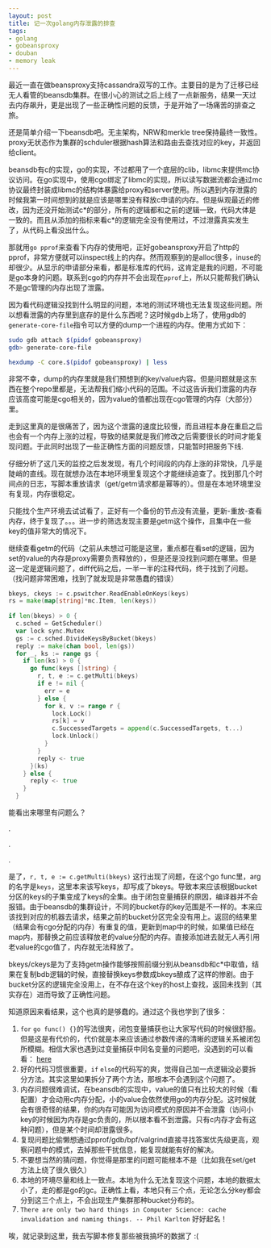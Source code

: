 ```yaml
---
layout: post
title: 记一次golang内存泄露的排查
tags: 
- golang
- gobeansproxy
- douban
- memory leak
---
```


最近一直在做beansproxy支持cassandra双写的工作。主要目的是为了迁移已经无人看管的beansdb集群。在很小心的测试之后上线了一点新服务，结果一天过去内存飙升，更是出现了一些正确性问题的反馈，于是开始了一场痛苦的排查之旅。

还是简单介绍一下beansdb吧。无主架构，NRW和merkle tree保持最终一致性。proxy无状态作为集群的schduler根据hash算法和路由去查找对应的key，并返回给client。

beansdb有c的实现，go的实现，不过都用了一个底层的clib，libmc来提供mc协议访问。在go实现中，使用cgo绑定了libmc的实现，所以读写数据流都会通过mc协议最终封装成libmc的结构体暴露给proxy和server使用。所以遇到内存泄露的时候我第一时间想到的就是应该是哪里没有释放c申请的内存。但是纵观最近的修改，因为还没开始测试c\*的部分，所有的逻辑都和之前的逻辑一致，代码大体是一致的。而且从添加的指标来看c\*的逻辑完全没有使用过，不过泄露真实发生了，从代码上看没出什么。

那就用`go pprof`来查看下内存的使用吧，正好gobeansproxy开启了http的pprof，非常方便就可以inspect线上的内存。然而观察到的是alloc很多，inuse的却很少。从显示的申请部分来看，都是标准库的代码，这肯定是我的问题，不可能是go本身的问题。联系到cgo的内存并不会出现在`pprof`上，所以只能帮我们确认不是gc管理的内存出现了泄露。

因为看代码逻辑没找到什么明显的问题，本地的测试环境也无法复现这些问题。所以想看泄露的内存里到底存的是什么东西呢？这时候gdb上场了，使用gdb的`generate-core-file`指令可以方便的dump一个进程的内存。使用方式如下：

```bash
sudo gdb attach $(pidof gobeansproxy)
gdb> generate-core-file

hexdump -C core.$(pidof gobeansproxy) | less
```

非常不幸，dump的内存里就是我们预想到的key/value内容。但是问题就是这东西在整个repo里都是，无法帮我们缩小代码的范围。不过这告诉我们泄露的内存应该高度可能是cgo相关的，因为value的值都出现在cgo管理的内存（大部分）里。

走到这里真的是很痛苦了，因为这个泄露的速度比较慢，而且进程本身在重启之后也会有一个内存上涨的过程，导致的结果就是我们修改之后需要很长的时间才能复现问题。于此同时出现了一些正确性方面的问题反馈，只能暂时把服务下线.

仔细分析了这几天的监控之后发发现，有几个时间段的内存上涨的非常快，几乎是陡峭的直线。现在就想办法在本地环境里复现这个才能继续追查了。找到那几个时间点的日志，写脚本重放请求（get/getm请求都是幂等的）。但是在本地环境里没有复现，内存很稳定。

只能找个生产环境去试试看了，正好有一个备份的节点没有流量，更新-重放-查看内存，终于复现了。。。进一步的筛选发现主要是getm这个操作，且集中在一些key的值非常大的情况下。

继续查看getm的代码（之前从未想过可能是这里，重点都在看set的逻辑，因为set的value的内存是proxy需要负责释放的），但是还是没找到问题在哪里。但是这一定是逻辑问题了，diff代码之后，一半一半的注释代码，终于找到了问题。（找问题非常困难，找到了就发现是非常愚蠢的错误）

```go
bkeys, ckeys := c.pswitcher.ReadEnableOnKeys(keys)
rs = make(map[string]*mc.Item, len(keys))
	
if len(bkeys) > 0 {
  c.sched = GetScheduler()
  var lock sync.Mutex
  gs := c.sched.DivideKeysByBucket(bkeys)
  reply := make(chan bool, len(gs))
  for _, ks := range gs {
    if len(ks) > 0 {
      go func(keys []string) {
        r, t, e := c.getMulti(bkeys)
        if e != nil {
          err = e
        } else {
          for k, v := range r {
            lock.Lock()
            rs[k] = v
            c.SuccessedTargets = append(c.SuccessedTargets, t...)
            lock.Unlock()
          }
        }
        reply <- true
      }(ks)
    } else {
      reply <- true
    }
  }
```

能看出来哪里有问题么？

.

.

.

是了，`r, t, e := c.getMulti(bkeys)` 这行出现了问题，在这个go func里，arg的名字是`keys`，这里本来该写keys，却写成了bkeys。导致本来应该根据bucket分区的keys的子集变成了keys的全集。由于闭包变量捕获的原因，编译器并不会报错。由于beansdb的集群设计，不同的bucket存的key范围是不一样的。本来应该找到对应的机器去请求，结果之前的bucket分区完全没有用上。返回的结果里（结果会有cgo分配的内存）有重复的值，更新到map中的时候，如果值已经在map内，那替换之前应该释放老的value分配的内存。直接添加进去就无人再引用老value的cgo值了，内存就无法释放了。

bkeys/ckeys是为了支持getm操作能够按照前缀分别从beansdb和c\*中取值，结果在复制bdb逻辑的时候，直接替换keys参数成bkeys酿成了这样的惨剧。由于bucket分区的逻辑完全没用上，在不存在这个key的host上查找，返回未找到（其实存在）进而导致了正确性问题。

知道原因来看结果，这个也真的是够蠢的。通过这个我也学到了很多：

1. `for` `go func() {}`的写法很爽，闭包变量捕获也让大家写代码的时候很舒服。但是这是有代价的，代价就是本来应该通过参数传递的清晰的逻辑关系被闭包所模糊。相信大家也遇到过变量捕获中同名变量的问题吧，没遇到的可以看看： [here](https://eli.thegreenplace.net/2019/go-internals-capturing-loop-variables-in-closures/)
2. 好的代码习惯很重要，`if` `else`的代码写的爽，觉得自己加一点逻辑没必要拆分方法。其实这里如果拆分了两个方法，那根本不会遇到这个问题了。
3. 内存问题很难调试，在beansdb的实现中，value的值只有比较大的时候（看配置）才会动用c内存分配，小的value会依然使用go的内存分配。这时候就会有很奇怪的结果，你的内存可能因为访问模式的原因并不会泄露（访问小key的时候因为内存是gc负责的，所以根本看不到泄露。只有c内存才会有这种问题），但是某个时间却泄露很多。
4. 复现问题比偷懒想通过pprof/gdb/bpf/valgrind直接寻找答案优先级更高，观察问题中的模式，去掉那些干扰信息，能复现就能有好的解决。
5. 不要想当然的猜问题，你觉得是那里的问题可能根本不是（比如我在set/get方法上绕了很久很久）
6. 本地的环境尽量和线上一致点。本地为什么无法复现这个问题，本地的数据太小了，走的都是go的gc。正确性上看，本地只有三个点，无论怎么分key都会分到这三个点上，不会出现生产集群那种bucket分布的。
7. `There are only two hard things in Computer Science: cache invalidation and naming things. -- Phil Karlton` 好好起名！

唉，就记录到这里，我去写脚本修复那些被我搞坏的数据了 :(
